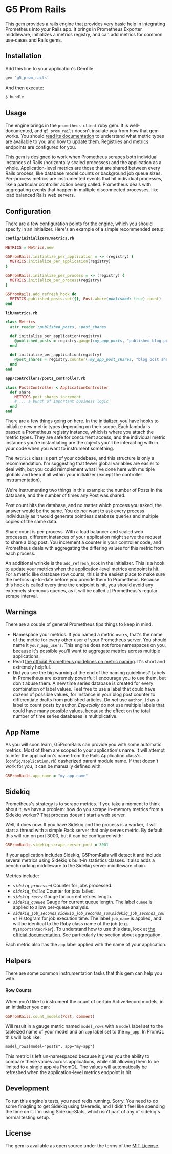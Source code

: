 # G5 Prom Rails

This gem provides a rails engine that provides very basic help in integrating Prometheus into your Rails app. It brings in Prometheus Exporter middleware, initializes a metrics registry, and can add metrics for common use-cases and Rails gems.

## Installation

Add this line to your application's Gemfile:

```ruby
gem 'g5_prom_rails'
```

And then execute:
```bash
$ bundle
```

## Usage

The engine brings in the `prometheus-client` ruby gem. It is well-documented, and `g5_prom_rails` doesn't insulate you from how that gem works. You should [read its documentation](https://github.com/prometheus/client_ruby) to understand what metric types are available to you and how to update them. Registries and metrics endpoints are configured for you.

This gem is designed to work when Prometheus scrapes both individual instances of Rails (horizontally scaled processes) and the application as a whole. Application-level metrics are those that are shared between every Rails process, like database model counts or background job queue sizes. Per-process metrics are instrumented events that hit individual processes, like a particular controller action being called. Prometheus deals with aggregating events that happen in multiple disconnected processes, like load balanced Rails web servers.

## Configuration

There are a few configuration points for the engine, which you should specify in an initializer. Here's an example of a simple recommended setup:

**`config/initializers/metrics.rb`**
```ruby
METRICS = Metrics.new

G5PromRails.initialize_per_application = -> (registry) {
  METRICS.initialize_per_application(registry)
}

G5PromRails.initialize_per_process = -> (registry) {
  METRICS.initialize_per_process(registry)
}

G5PromRails.add_refresh_hook do
  METRICS.published_posts.set({}, Post.where(published: true).count)
end
```

**`lib/metrics.rb`**
```ruby
class Metrics
  attr_reader :published_posts, :post_shares

  def initialize_per_application(registry)
    @published_posts = registry.gauge(:my_app_posts, "published blog posts")
  end

  def initialize_per_application(registry)
    @post_shares = registry.counter(:my_app_post_shares, "blog post shares")
  end
end
```

**`app/controllers/posts_controller.rb`**
```ruby
class PostsController < ApplicationController
  def share
    METRICS.post_shares.increment
    # ... a bunch of important business logic
  end
end
```

There are a few things going on here. In the initializer, you have hooks to initialize new metric types depending on their scope. Each lambda is passed a Prometheus registry instance, which is where you attach the metric types. They are safe for concurrent access, and the individual metric instances you're instantiating are the objects you'll be interacting with in your code when you want to instrument something.

The `Metrics` class is part of your codebase, and this structure is only a recommendation. I'm suggesting that fewer global variables are easier to deal with, but you could reimplement what I've done here with multiple globals and keep it all within your initializer (except the controller instrumentation).

We're instrumenting two things in this example: the number of Posts in the database, and the number of times any Post was shared.

Post count hits the database, and no matter which process you asked, the answer would be the same. You do *not* want to ask every process individually as it would generate pointless database queries and multiple copies of the same data.

Share count is per-process. With a load balancer and scaled web processes, different instances of your application might serve the request to share a blog post. You increment a counter in your controller code, and Prometheus deals with aggregating the differing values for this metric from each process.

An additional wrinkle is the `add_refresh_hook` in the initializer. This is a hook to update your metrics when the application-level metrics endpoint is hit. For a metric like database row counts, this is the easiest place to make sure the metrics up-to-date before you provide them to Prometheus. Because this hook is called every time the endpoint is hit, you should avoid any extremely strenuous queries, as it will be called at Prometheus's regular scrape interval.

## Warnings

There are a couple of general Prometheus tips things to keep in mind.

  * Namespace your metrics. If you named a metric `users`, that's the name of the metric for every other user of your Prometheus server. You should name it `your_app_users`. This engine does not force namespaces on you, because it's possible you'll want to aggregate metrics across multiple applications.
  * Read [the official Prometheus guidelines on metric naming](https://prometheus.io/docs/practices/naming/). It's short and extremely helpful.
  * Did you see the big warning at the end of the naming guidelines? Labels in Prometheus are extremely powerful; I encourage you to use them, but don't abuse them. A new time series database is created for every combination of label values. Feel free to use a label that could have dozens of possible values, for instance in your blog post counter to differentiate drafts from published articles. Do *not* use `author_id` as a label to count posts by author. *Especially* do not use multiple labels that could have many possible values, because the effect on the total number of time series databases is multiplicative.

## App Name

As you will soon learn, G5PromRails can provide you with some automatic metrics. Most of them are scoped to your application's name. It will attempt to infer the application's name from the Rails Application class's (`config/application.rb`) dasherized parent module name. If that doesn't work for you, it can be manually defined with:

```ruby
G5PromRails.app_name = "my-app-name"
```

## Sidekiq

Prometheus's strategy is to scrape metrics. If you take a moment to think about it, we have a problem: how do you scrape in-memory metrics from a Sidekiq worker? That process doesn't start a web server.

Well, it does now. If you have Sidekiq and the process is a worker, it will start a thread with a simple Rack server that only serves metric. By default this will run on port 3000, but it can be configured with:

```ruby
G5PromRails.sidekiq_scrape_server_port = 3001
```

If your application includes Sidekiq, G5PromRails will detect it and include several metrics using Sidekiq's built-in statistics classes. It also adds a benchmarking middleware to the Sidekiq server middleware chain.

Metrics include:

  * *`sidekiq_processed`* Counter for jobs processed.
  * *`sidekiq_failed`* Counter for jobs failed.
  * *`sidekiq_retry`* Gauge for current retries length.
  * *`sidekiq_queued`* Gauge for current queue length. The label `queue` is applied to allow per-queue analysis.
  * *`sidekiq_job_seconds`*,*`sidekiq_job_seconds_sum`*,*`sidekiq_job_seconds_count`* Histogram for job execution time. The label `job_name` is applied, and will be identical to the Ruby class name of the job (e.g. `MyImportantWorker`). To understand how to use this data, look at [the official documentation](https://prometheus.io/docs/practices/histograms/). See particularly the section about aggregation.

Each metric also has the `app` label applied with the name of your application.

## Helpers

There are some common instrumentation tasks that this gem can help you with.

#### Row Counts

When you'd like to instrument the count of certain ActiveRecord models, in an initializer you can:

```ruby
G5PromRails.count_models(Post, Comment)
```

Will result in a gauge metric named `model_rows` with a `model` label set to the tableized name of your model and an `app` label set to the `my_app`. In PromQL this will look like:
```promql
model_rows{model="posts", app="my-app"}
```

This metric is left un-namespaced because it gives you the ability to compare these values across applications, while still allowing them to be limited to a single app via PromQL. The values will automatically be refreshed when the application-level metrics endpoint is hit.

## Development

To run this engine's tests, you need redis running. Sorry. You need to do some finagling to get Sidekiq using fakeredis, and I didn't feel like spending the time on it. I'm using Sidekiq::Stats, which isn't part of any of sidekiq's normal testing setup.

## License

The gem is available as open source under the terms of the [MIT License](http://opensource.org/licenses/MIT).

